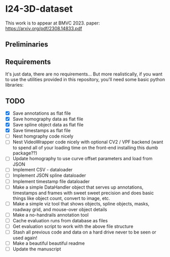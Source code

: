 # I24-3D-dataset

This work is to appear at BMVC 2023.
paper: https://arxiv.org/pdf/2308.14833.pdf

## Preliminaries


## Requirements
It's just data, there are no requirements...
But more realistically, if you want to use the utilities provided in this repository, you'll need some basic python libraries:


## TODO
- [X] Save annotations as flat file
- [X] Save homography data as flat file
- [X] Save spline object data as flat file
- [X] Save timestamps as flat file
- [ ] Nest homgraphy code nicely
- [ ] Nest VideoWrapper code nicely with optional CV2 / VPF backend (want to spend all of your loading time on the front-end installing this dumb package??)
- [ ] Update homography to use curve offset parameters and load from JSON
- [ ] Implement CSV - dataloader
- [ ] Implement JSON spline dataloader
- [ ] Implement timestamp file dataloader
- [ ] Make a simple DataHandler object that serves up annotations, timestamps and frames with sweet sweet precision and does basic things like object count, convert to image, etc.
- [ ] Make a simple viz tool that shows objects, spline objects, masks, roadway grid, and mouse-over object details
- [ ] Make a no-handrails annotation tool
- [ ] Cache evaluation runs from database as files
- [ ] Get evaluation script to work with the above file structure
- [ ] Stash all previous code and data on a hard drive never to be seen or used again!
- [ ] Make a beautiful beautiful readme
- [ ] Update the manuscript
